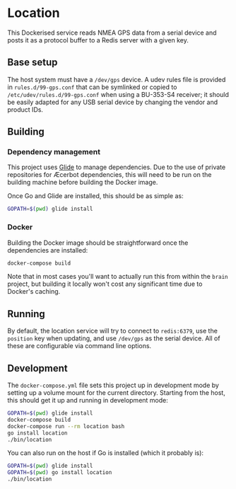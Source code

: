 # Location

This Dockerised service reads NMEA GPS data from a serial device and posts it
as a protocol buffer to a Redis server with a given key.

## Base setup

The host system must have a `/dev/gps` device. A udev rules file is provided in
`rules.d/99-gps.conf` that can be symlinked or copied to
`/etc/udev/rules.d/99-gps.conf` when using a BU-353-S4 receiver; it should be
easily adapted for any USB serial device by changing the vendor and product
IDs.

## Building

### Dependency management

This project uses [Glide](https://glide.sh/) to manage dependencies. Due to the
use of private repositories for Æcerbot dependencies, this will need to be run
on the building machine before building the Docker image.

Once Go and Glide are installed, this should be as simple as:

```bash
GOPATH=$(pwd) glide install
```

### Docker

Building the Docker image should be straightforward once the dependencies are
installed:

```bash
docker-compose build
```

Note that in most cases you'll want to actually run this from within the
`brain` project, but building it locally won't cost any significant time due to
Docker's caching.

## Running

By default, the location service will try to connect to `redis:6379`, use the
`position` key when updating, and use `/dev/gps` as the serial device. All of
these are configurable via command line options.

## Development

The `docker-compose.yml` file sets this project up in development mode by
setting up a volume mount for the current directory. Starting from the host, this should get it up and running in development mode:

```bash
GOPATH=$(pwd) glide install
docker-compose build
docker-compose run --rm location bash
go install location
./bin/location
```

You can also run on the host if Go is installed (which it probably is):

```bash
GOPATH=$(pwd) glide install
GOPATH=$(pwd) go install location
./bin/location
```
